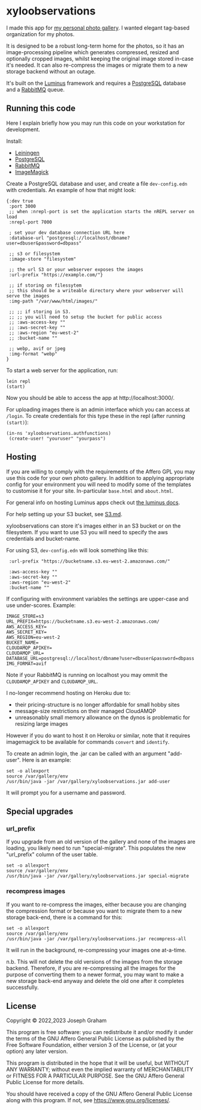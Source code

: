 # xyloobservations

I made this app for [my personal photo gallery](https://gallery.xylon.me.uk/). I wanted elegant tag-based organization for my photos.

It is designed to be a robust long-term home for the photos, so it has an
image-processing pipeline which generates compressed, resized and optionally
cropped images, whilst keeping the original image stored in-case it's needed. It
can also re-compress the images or migrate them to a new storage backend without
an outage.

It's built on the [Luminus](https://luminusweb.com/) framework and requires a [PostgreSQL](https://www.postgresql.org/) database and a [RabbitMQ](https://www.rabbitmq.com/) queue.

## Running this code

Here I explain briefly how you may run this code on your workstation for development.

Install:
- [Leiningen](https://codeberg.org/leiningen/leiningen)
- [PostgreSQL](https://medium.com/coding-blocks/creating-user-database-and-adding-access-on-postgresql-8bfcd2f4a91e)
- [RabbitMQ](https://www.rabbitmq.com/download.html)
- [ImageMagick](https://imagemagick.org/script/download.php)

Create a PostgreSQL database and user, and create a file `dev-config.edn` with credentials. An example of how that might look:
```
{:dev true
 :port 3000
 ;; when :nrepl-port is set the application starts the nREPL server on load
 :nrepl-port 7000
 
 ; set your dev database connection URL here
 :database-url "postgresql://localhost/dbname?user=dbuser&password=dbpass"

 ;; s3 or filesystem
 :image-store "filesystem"

 ;; the url S3 or your webserver exposes the images
 :url-prefix "https://example.com/"}

 ;; if storing on filessytem
 ;; this should be a writeable directory where your webserver will serve the images
 :img-path "/var/www/html/images/"

 ;; ;; if storing in S3.
 ;; ;; you will need to setup the bucket for public access
 ;; :aws-access-key ""
 ;; :aws-secret-key ""
 ;; :aws-region "eu-west-2"
 ;; :bucket-name ""

 ;; webp, avif or jpeg
 :img-format "webp"
}
```

To start a web server for the application, run:
```
lein repl
(start)
```

Now you should be able to access the app at http://localhost:3000/.

For uploading images there is an admin interface which you can access at `/login`. To create credentials for this type these in the repl (after running `(start)`):
```
(in-ns 'xyloobservations.authfunctions)
 (create-user! "youruser" "yourpass")
```

## Hosting

If you are willing to comply with the requirements of the Affero GPL you may use this code for your own photo gallery. In addition to applying appropriate config for your environment you will need to modify some of the templates to customise it for your site. In-particular `base.html` and `about.html`.

For general info on hosting Luminus apps check out [the luminus docs](https://luminusweb.com/docs/deployment.html).

For help setting up your S3 bucket, see [S3.md](S3.md).

xyloobservations can store it's images either in an S3 bucket or on the filesystem. If you want to use S3 you will need to specify the aws credentials and bucket-name.

For using S3, `dev-config.edn` will look something like this:
```
 :url-prefix "https://bucketname.s3.eu-west-2.amazonaws.com/"

 :aws-access-key ""
 :aws-secret-key ""
 :aws-region "eu-west-2"
 :bucket-name ""
```

If configuring with environment variables the settings are upper-case and use under-scores. Example:
```
IMAGE_STORE=s3
URL_PREFIX=https://bucketname.s3.eu-west-2.amazonaws.com/
AWS_ACCESS_KEY=
AWS_SECRET_KEY=
AWS_REGION=eu-west-2
BUCKET_NAME=
CLOUDAMQP_APIKEY=
CLOUDAMQP_URL=
DATABASE_URL=postgresql://localhost/dbname?user=dbuser&password=dbpass
IMG_FORMAT=avif
```

Note if your RabbitMQ is running on localhost you may ommit the `CLOUDAMQP_APIKEY` and `CLOUDAMQP_URL`.

I no-longer recommend hosting on Heroku due to:
- their pricing-structure is no longer affordable for small hobby sites
- message-size restrictions on their managed CloudAMQP
- unreasonably small memory allowance on the dynos is problematic for resizing large images

However if you do want to host it on Heroku or similar, note that it requires imagemagick to be available for commands `convert` and `identify`.

To create an admin login, the .jar can be called with an argument "add-user". Here is an example:
```
set -o allexport
source /var/gallery/env
/usr/bin/java -jar /var/gallery/xyloobservations.jar add-user
```

It will prompt you for a username and password.

## Special upgrades

### url_prefix

If you upgrade from an old version of the gallery and none of the images are loading,
you likely need to run "special-migrate". This populates the new "url_prefix" column
of the user table.
```
set -o allexport
source /var/gallery/env
/usr/bin/java -jar /var/gallery/xyloobservations.jar special-migrate
```

### recompress images

If you want to re-compress the images, either because you are changing the compression
format or because you want to migrate them to a new storage back-end, there is a
command for this:
```
set -o allexport
source /var/gallery/env
/usr/bin/java -jar /var/gallery/xyloobservations.jar recompress-all
```

It will run in the background, re-compressing your images one at-a-time.

n.b. This will not delete the old versions of the images from the storage backend.
Therefore, if you are re-compressing all the images for the purpose of converting
them to a newer format, you may want to make a new storage back-end anyway and
delete the old one after it completes successfully.

## License

Copyright © 2022,2023 Joseph Graham

This program is free software: you can redistribute it and/or modify it under the terms of the GNU Affero General Public License as published by the Free Software Foundation, either version 3 of the License, or (at your option) any later version.

This program is distributed in the hope that it will be useful, but WITHOUT ANY WARRANTY; without even the implied warranty of MERCHANTABILITY or FITNESS FOR A PARTICULAR PURPOSE. See the GNU Affero General Public License for more details.

You should have received a copy of the GNU Affero General Public License along with this program. If not, see <https://www.gnu.org/licenses/>.
